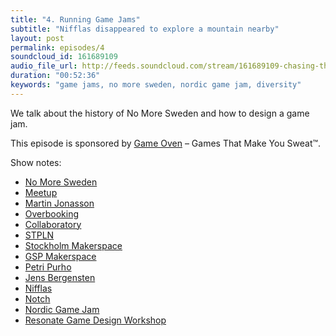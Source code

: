```yaml
---
title: "4. Running Game Jams"
subtitle: "Nifflas disappeared to explore a mountain nearby"
layout: post
permalink: episodes/4
soundcloud_id: 161689109
audio_file_url: http://feeds.soundcloud.com/stream/161689109-chasing-the-whale-4-running-game-jams.mp3
duration: "00:52:36"
keywords: "game jams, no more sweden, nordic game jam, diversity"
---
```


We talk about the history of No More Sweden and how to design a game jam.

This episode is sponsored by [Game Oven](http://gameovenstudios.com) – Games That Make You Sweat™.

Show notes:

- [No More Sweden](http://www.nomoresweden.com)
- [Meetup](http://www.meetup.com)
- [Martin Jonasson](http://grapefrukt.com)
- [Overbooking](http://en.wikipedia.org/wiki/Overselling)
- [Collaboratory](http://collaboratory.se/en)
- [STPLN](http://stpln.se)
- [Stockholm Makerspace](http://www.makerspace.se)
- [GSP Makerspace](http://gspmakerspace.se)
- [Petri Purho](http://www.kloonigames.com/blog)
- [Jens Bergensten](https://twitter.com/jeb_)
- [Nifflas](http://nifflas.ni2.se)
- [Notch](https://twitter.com/notch)
- [Nordic Game Jam](http://nordicgamejam.org)
- [Resonate Game Design Workshop](https://github.com/pixelate/resonate-flixel-workshop)